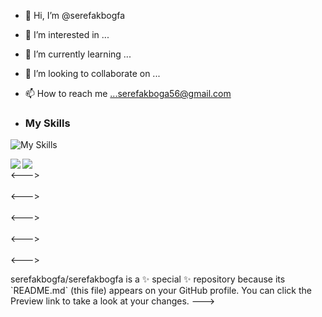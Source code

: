 - 👋 Hi, I’m @serefakbogfa
- 👀 I’m interested in ...
- 🌱 I’m currently learning ...
- 💞️ I’m looking to collaborate on ...
- 📫 How to reach me ...serefakboga56@gmail.com



- ### My Skills
![My Skills](https://skillicons.dev/icons?i=cs,bootstrap,css,dotnet,git,java,php,laravel,linux,react,mysql,postgresql,docker)


<div>
  <a href="https://github.com/serefakbogfa/github-readme-stats">
    <img align="left" src="https://github-readme-stats.vercel.app/api?username=serefakbogfa&theme=dark" />
  </a>
  <a href="https://github.com/serefakbogfa/github-readme-stats">
    <img align="left" src="https://github-readme-stats.vercel.app/api/top-langs/?username=serefakbogfa&theme=dark&layout=compact" />
  </a>
</div>

<br><---></br>
<br><---></br>
<br><---></br>
<br><---></br>
<br><---></br>
<div>
  <p>
serefakbogfa/serefakbogfa is a ✨ special ✨ repository because its `README.md` (this file) appears on your GitHub profile.
You can click the Preview link to take a look at your changes.
---></p>
</div>
